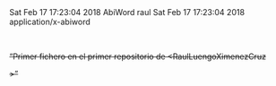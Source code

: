 <?xml version="1.0" encoding="UTF-8"?>
<!DOCTYPE abiword PUBLIC "-//ABISOURCE//DTD AWML 1.0 Strict//EN" "http://www.abisource.com/awml.dtd">
<abiword template="false" xmlns:ct="http://www.abisource.com/changetracking.dtd" xmlns:fo="http://www.w3.org/1999/XSL/Format" xmlns:svg="http://www.w3.org/2000/svg" xid-max="6" xmlns:dc="http://purl.org/dc/elements/1.1/" styles="unlocked" fileformat="1.1" xmlns:math="http://www.w3.org/1998/Math/MathML" xmlns:awml="http://www.abisource.com/awml.dtd" xmlns="http://www.abisource.com/awml.dtd" xmlns:xlink="http://www.w3.org/1999/xlink" version="1.9.1" xml:space="preserve" props="dom-dir:ltr; document-footnote-restart-section:0; document-endnote-type:numeric; document-endnote-place-enddoc:1; document-endnote-initial:1; lang:es-ES; document-endnote-restart-section:0; document-footnote-restart-page:0; document-footnote-type:numeric; document-footnote-initial:1; document-endnote-place-endsection:0">
<!-- ======================================================================== -->
<!-- This file is an AbiWord document.                                        -->
<!-- AbiWord is a free, Open Source word processor.                           -->
<!-- More information about AbiWord is available at http://www.abisource.com/ -->
<!-- You should not edit this file by hand.                                   -->
<!-- ======================================================================== -->

<metadata>
<m key="abiword.date_last_changed">Sat Feb 17 17:23:04 2018
</m>
<m key="abiword.generator">AbiWord</m>
<m key="dc.creator">raul</m>
<m key="dc.date">Sat Feb 17 17:23:04 2018
</m>
<m key="dc.format">application/x-abiword</m>
</metadata>
<rdf>
</rdf>
<history version="2" edit-time="88" last-saved="1518884584" uid="d98aa3e8-13fd-11e8-9cbd-e255ead4a836">
<version id="1" started="1518884232" uid="02d57872-13fe-11e8-9cbd-e255ead4a836" auto="0" top-xid="6"/>
<version id="2" started="1518884584" uid="d4b8d10e-13fe-11e8-9f48-95c53591e278" auto="0" top-xid="6"/>
</history>
<styles>
<s type="P" name="Normal" followedby="Current Settings" props="font-family:Times New Roman; margin-top:0pt; color:000000; margin-left:0pt; bgcolor:transparent; widows:2; font-style:normal; text-indent:0in; text-position:normal; margin-bottom:0pt; font-weight:normal; line-height:1.0; text-align:left; font-variant:normal; text-decoration:none; margin-right:0pt; font-size:12pt; font-stretch:normal"/>
</styles>
<pagesize pagetype="A4" orientation="portrait" width="210.000000" height="297.000000" units="mm" page-scale="1.000000"/>
<section xid="5" props="page-margin-footer:0.5000in; page-margin-header:0.5000in; page-margin-right:1.0000in; page-margin-left:1.0000in; page-margin-top:1.0000in; page-margin-bottom:1.0000in">
<p style="Normal" xid="6">﻿<c></c></p>
<p style="Normal" xid="1"><c props="font-family:sans-serif; font-size:18.333300pt">“Primer fichero en el primer repositorio de &lt;RaulLuengoXimenezCruz</c><c props="font-family:sans-serif; font-size:18.333300pt"></c></p>
<p style="Normal" xid="2"><c props="font-family:sans-serif; font-size:18.333300pt">&gt;”</c><c props="font-family:sans-serif; font-size:18.333300pt"></c></p>
<p style="Normal" xid="3"><c props="font-family:sans-serif; font-size:18.333300pt"></c><c></c></p>
<p style="Normal" xid="4"><c props="font-family:sans-serif; font-size:18.333300pt"></c></p>
</section>
</abiword>

